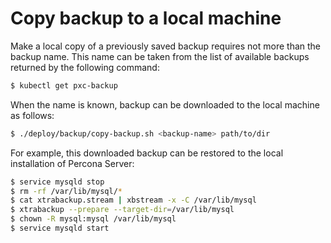 # Copy backup to a local machine

Make a local copy of a previously saved backup requires not more than
the backup name. This name can be taken from the list of available
backups returned by the following command:

``` {.bash data-prompt="$" }
$ kubectl get pxc-backup
```

When the name is known, backup can be downloaded to the local machine as
follows:

``` {.bash data-prompt="$" }
$ ./deploy/backup/copy-backup.sh <backup-name> path/to/dir
```

For example, this downloaded backup can be restored to the local
installation of Percona Server:

``` {.bash data-prompt="$" }
$ service mysqld stop
$ rm -rf /var/lib/mysql/*
$ cat xtrabackup.stream | xbstream -x -C /var/lib/mysql
$ xtrabackup --prepare --target-dir=/var/lib/mysql
$ chown -R mysql:mysql /var/lib/mysql
$ service mysqld start
```
